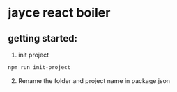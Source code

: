 # jayce react boiler

## getting started: 

1. init project
```bash
npm run init-project
```

2. Rename the folder and project name in package.json 